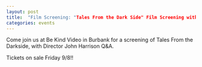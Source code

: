 ```yaml
---
layout: post
title:  "Film Screening: "Tales From the Dark Side" Film Screening with Director Q&A Saturday August 8PM"
categories: events
---
```


Come join us at Be Kind Video in Burbank for a screening of Tales From the Darkside, with Director John Harrison Q&A.

Tickets on sale Friday 9/8!!
